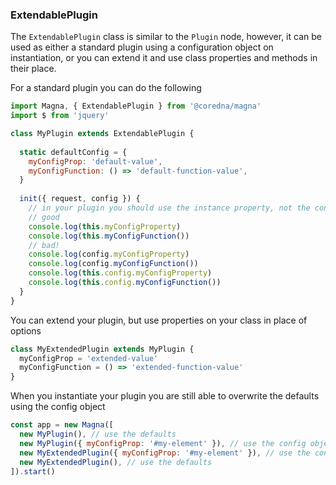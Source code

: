 ### ExtendablePlugin
The `ExtendablePlugin` class is similar to the `Plugin` node, however, it can be used as either a standard plugin using a configuration object on instantiation, or you can extend it and use class properties and methods in their place.

For a standard plugin you can do the following
```javascript
import Magna, { ExtendablePlugin } from '@coredna/magna'
import $ from 'jquery'

class MyPlugin extends ExtendablePlugin {
  
  static defaultConfig = {
    myConfigProp: 'default-value',
    myConfigFunction: () => 'default-function-value',
  } 
  
  init({ request, config }) {
    // in your plugin you should use the instance property, not the config property to consistently use the same property
    // good
    console.log(this.myConfigProperty)
    console.log(this.myConfigFunction())
    // bad!
    console.log(config.myConfigProperty)
    console.log(config.myConfigFunction())
    console.log(this.config.myConfigProperty)
    console.log(this.config.myConfigFunction())
  } 
}
```

You can extend your plugin, but use properties on your class in place of options
```javascript
class MyExtendedPlugin extends MyPlugin {
  myConfigProp = 'extended-value'
  myConfigFunction = () => 'extended-function-value'
}
```

When you instantiate your plugin you are still able to overwrite the defaults using the config object
```javascript
const app = new Magna([
  new MyPlugin(), // use the defaults
  new MyPlugin({ myConfigProp: '#my-element' }), // use the config object
  new MyExtendedPlugin({ myConfigProp: '#my-element' }), // use the config object
  new MyExtendedPlugin(), // use the defaults
]).start()
```

